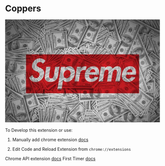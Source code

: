 # Coppers

![](Supreme.jpg)

To Develop this extension or use:

1. Manually add chrome extension
   [docs](https://www.cnet.com/how-to/how-to-install-chrome-extensions-manually/)

2. Edit Code and Reload Extension from `chrome://extensions`

Chrome API extension [docs](https://developer.chrome.com/extensions/devguide)
First Timer [docs](https://robots.thoughtbot.com/how-to-make-a-chrome-extension)
